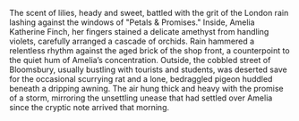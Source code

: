 The scent of lilies, heady and sweet, battled with the grit of the London rain lashing against the windows of "Petals & Promises."  Inside, Amelia Katherine Finch, her fingers stained a delicate amethyst from handling violets, carefully arranged a cascade of orchids.  Rain hammered a relentless rhythm against the aged brick of the shop front, a counterpoint to the quiet hum of Amelia’s concentration.  Outside, the cobbled street of Bloomsbury, usually bustling with tourists and students, was deserted save for the occasional scurrying rat and a lone, bedraggled pigeon huddled beneath a dripping awning.  The air hung thick and heavy with the promise of a storm, mirroring the unsettling unease that had settled over Amelia since the cryptic note arrived that morning.
